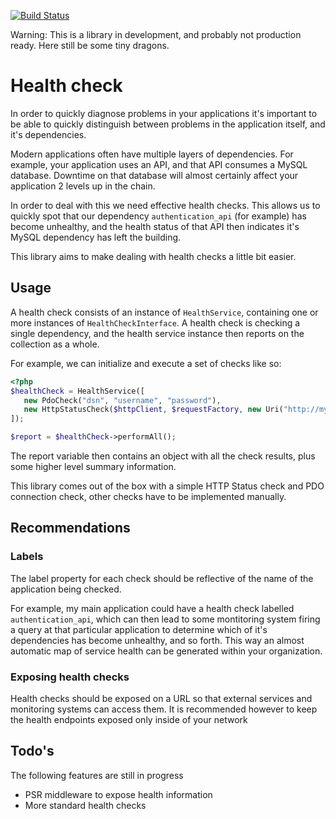 [![Build Status](https://travis-ci.org/Intrepidity/healthcheck.svg?branch=master)](https://travis-ci.org/Intrepidity/healthcheck)

Warning: This is a library in development, and probably not production ready. Here still be some tiny dragons.

# Health check
In order to quickly diagnose problems in your applications it's important to be able to quickly distinguish between problems in the application itself, and it's dependencies.

Modern applications often have multiple layers of dependencies. For example, your application uses an API, and that API consumes a MySQL database. Downtime on that database will almost certainly affect your application 2 levels up in the chain.

In order to deal with this we need effective health checks. This allows us to quickly spot that our dependency `authentication_api` (for example) has become unhealthy, and the health status of that API then indicates it's MySQL dependency has left the building.

This library aims to make dealing with health checks a little bit easier.

## Usage
A health check consists of an instance of `HealthService`, containing one or more instances of `HealthCheckInterface`. A health check is checking a single dependency, and the health service instance then reports on the collection as a whole.

For example, we can initialize and execute a set of checks like so:

```php
<?php
$healthCheck = HealthService([
   new PdoCheck("dsn", "username", "password"),
   new HttpStatusCheck($httpClient, $requestFactory, new Uri("http://my-endpoint"), [200])
]);

$report = $healthCheck->performAll();
```

The report variable then contains an object with all the check results, plus some higher level summary information.

This library comes out of the box with a simple HTTP Status check and PDO connection check, other checks have to be implemented manually.

## Recommendations

### Labels
The label property for each check should be reflective of the name of the application being checked.

For example, my main application could have a health check labelled `authentication_api`, which can then lead to some montitoring system firing a query at that particular application to determine which of it's dependencies has become unhealthy, and so forth.
This way an almost automatic map of service health can be generated within your organization.

### Exposing health checks
Health checks should be exposed on a URL so that external services and monitoring systems can access them. It is recommended however to keep the health endpoints exposed only inside of your network

## Todo's
The following features are still in progress 

 - PSR middleware to expose health information
 - More standard health checks
